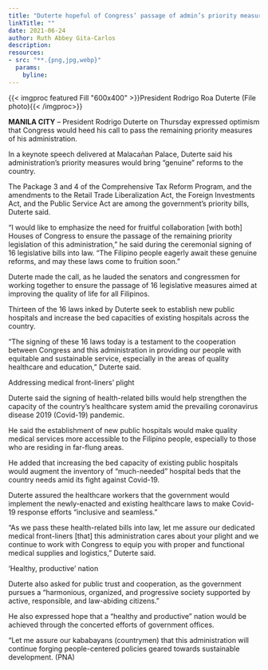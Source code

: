 ```yaml
---
title: "Duterte hopeful of Congress’ passage of admin’s priority measures"
linkTitle: ""
date: 2021-06-24
author: Ruth Abbey Gita-Carlos
description:
resources:
- src: "**.{png,jpg,webp}"
  params:
    byline: 
---
```

{{< imgproc featured Fill "600x400" >}}President Rodrigo Roa Duterte (File photo){{< /imgproc>}}

**MANILA CITY** –  President Rodrigo Duterte on Thursday expressed optimism that Congress would heed his call to pass the remaining priority measures of his administration.

In a keynote speech delivered at Malacañan Palace, Duterte said his administration’s priority measures would bring “genuine” reforms to the country.

The Package 3 and 4 of the Comprehensive Tax Reform Program, and the amendments to the Retail Trade Liberalization Act, the Foreign Investments Act, and the Public Service Act are among the government’s priority bills, Duterte said.

“I would like to emphasize the need for fruitful collaboration [with both] Houses of Congress to ensure the passage of the remaining priority legislation of this administration,” he said during the ceremonial signing of 16 legislative bills into law. “The Filipino people eagerly await these genuine reforms, and may these laws come to fruition soon.”

Duterte made the call, as he lauded the senators and congressmen for working together to ensure the passage of 16 legislative measures aimed at improving the quality of life for all Filipinos.

Thirteen of the 16 laws inked by Duterte seek to establish new public hospitals and increase the bed capacities of existing hospitals across the country.

“The signing of these 16 laws today is a testament to the cooperation between Congress and this administration in providing our people with equitable and sustainable service, especially in the areas of quality healthcare and education,” Duterte said.

Addressing medical front-liners’ plight

Duterte said the signing of health-related bills would help strengthen the capacity of the country’s healthcare system amid the prevailing coronavirus disease 2019 (Covid-19) pandemic.

He said the establishment of new public hospitals would make quality medical services more accessible to the Filipino people, especially to those who are residing in far-flung areas.

He added that increasing the bed capacity of existing public hospitals would augment the inventory of “much-needed” hospital beds that the country needs amid its fight against Covid-19.

Duterte assured the healthcare workers that the government would implement the newly-enacted and existing healthcare laws to make Covid-19 response efforts “inclusive and seamless.”

“As we pass these health-related bills into law, let me assure our dedicated medical front-liners [that] this administration cares about your plight and we continue to work with Congress to equip you with proper and functional medical supplies and logistics,” Duterte said.

‘Healthy, productive’ nation

Duterte also asked for public trust and cooperation, as the government pursues a “harmonious, organized, and progressive society supported by active, responsible, and law-abiding citizens.”

He also expressed hope that a “healthy and productive” nation would be achieved through the concerted efforts of government offices.

“Let me assure our kababayans (countrymen) that this administration will continue forging people-centered policies geared towards sustainable development. (PNA)